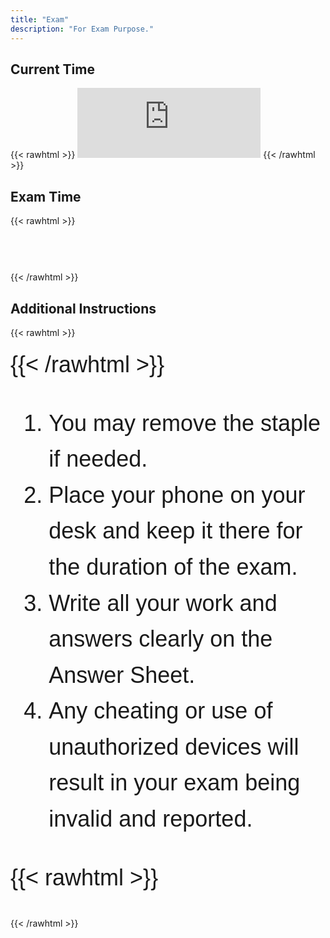 ```yaml
---
title: "Exam"
description: "For Exam Purpose."
---
```


## Current Time

{{< rawhtml >}}
    <iframe src="https://free.timeanddate.com/clock/i9vdnvc2/n179/fs48/tt0/tw0/tm1/ts1/tb4" frameborder="0" width="293" height="112"></iframe>
{{< /rawhtml >}}

## Exam Time
{{< rawhtml >}}
        <style>
            .my_text
            {
                font-family:    Arial, Helvetica, sans-serif;
                font-size:      40px;
                font-weight:    Bold;
            }
        </style>
<div contenteditable="true" class="my_text">



</div>
{{< /rawhtml >}}

## Additional Instructions

{{< rawhtml >}}
<style>
    .large-text {
        font-size: 36px; /* Adjust this value as needed */
        font-family: Arial, Helvetica, sans-serif;
        line-height: 1.6;
    }
</style>
<div class="large-text">
{{< /rawhtml >}}

1. You may remove the staple if needed.
2. Place your phone on your desk and keep it there for the duration of the exam.
3. Write all your work and answers clearly on the Answer Sheet.
4. Any cheating or use of unauthorized devices will result in your exam being invalid and reported.

{{< rawhtml >}}
</div>
{{< /rawhtml >}}